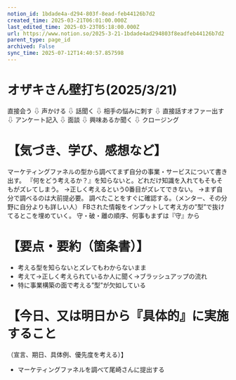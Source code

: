```yaml
---
notion_id: 1bdade4a-d294-803f-8ead-feb44126b7d2
created_time: 2025-03-21T06:01:00.000Z
last_edited_time: 2025-03-23T05:18:00.000Z
url: https://www.notion.so/2025-3-21-1bdade4ad294803f8eadfeb44126b7d2
parent_type: page_id
archived: False
sync_time: 2025-07-12T14:40:57.857598
---
```


# オザキさん壁打ち(2025/3/21)

直接会う
⇩
声かける
⇩
話聞く
⇩
相手の悩みに刺す
⇩
直接話すオファー出す
⇩
アンケート記入
⇩
面談
⇩
興味あるか聞く
⇩
クロージング
# 【気づき、学び、感想など】
マーケティングファネルの型から調べてまず自分の事業・サービスについて書き出す。
『何をどう考えるか？』を知らないと。どれだけ知識を入れてもそもそもがズレてしまう。
→正しく考えるという0番目がズレてできない。
→まず自分で調べるのは大前提必要。
調べたことをすぐに確認する。（メンター、その分野に自分よりも詳しい人）
FBされた情報をインプットして考え方の”型”で抜けてるとこを埋めていく。
守・破・離の順序、何事もまずは『守』から
# 【要点・要約（箇条書）】
- 考える型を知らないとズレてもわからないまま
- 考えて→正しく考えられているか人に聞く→ブラッシュアップの流れ
- 特に事業構築の面で考える”型”が欠如している
# 【今日、又は明日から『具体的』に実施すること
（宣言、期日、具体例、優先度を考える）】
- マーケティングファネルを調べて尾崎さんに提出する